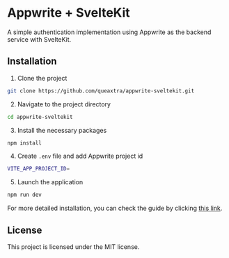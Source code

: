 # Appwrite + SvelteKit

A simple authentication implementation using Appwrite as the backend service with SvelteKit.

## Installation

1. Clone the project
```bash
git clone https://github.com/queaxtra/appwrite-sveltekit.git
```
2. Navigate to the project directory
```bash
cd appwrite-sveltekit
```
3. Install the necessary packages
```bash
npm install
```
4. Create `.env` file and add Appwrite project id
```bash
VITE_APP_PROJECT_ID=
```
5. Launch the application
```bash
npm run dev
```

For more detailed installation, you can check the guide by clicking [this link](https://hackmd.io/@queaxtra/appwrite-sveltekit).

## License
This project is licensed under the MIT license.
